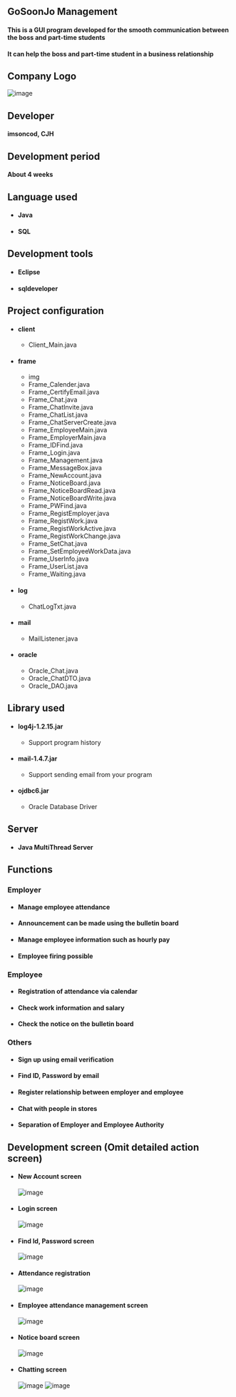 ## GoSoonJo Management
#### This is a GUI program developed for the smooth communication between the boss and part-time students
#### It can help the boss and part-time student in a business relationship
## Company Logo
  ![image](https://user-images.githubusercontent.com/48934537/71766365-ab821f00-2f42-11ea-9977-1fc6fb23a800.png)
## Developer
#### imsoncod, CJH
## Development period
#### About 4 weeks
## Language used
* #### Java
* #### SQL
## Development tools
* #### Eclipse
* #### sqldeveloper
## Project configuration
* #### client
  * Client_Main.java
* #### frame
  * img
  * Frame_Calender.java
  * Frame_CertifyEmail.java
  * Frame_Chat.java
  * Frame_ChatInvite.java
  * Frame_ChatList.java
  * Frame_ChatServerCreate.java
  * Frame_EmployeeMain.java
  * Frame_EmployerMain.java
  * Frame_IDFind.java
  * Frame_Login.java
  * Frame_Management.java
  * Frame_MessageBox.java
  * Frame_NewAccount.java
  * Frame_NoticeBoard.java
  * Frame_NoticeBoardRead.java
  * Frame_NoticeBoardWrite.java
  * Frame_PWFind.java
  * Frame_RegistEmployer.java
  * Frame_RegistWork.java
  * Frame_RegistWorkActive.java
  * Frame_RegistWorkChange.java
  * Frame_SetChat.java
  * Frame_SetEmployeeWorkData.java
  * Frame_UserInfo.java
  * Frame_UserList.java
  * Frame_Waiting.java
* #### log
  * ChatLogTxt.java
* #### mail
  * MailListener.java
* #### oracle
  * Oracle_Chat.java
  * Oracle_ChatDTO.java
  * Oracle_DAO.java
## Library used
* #### log4j-1.2.15.jar
  * Support program history
* #### mail-1.4.7.jar
  * Support sending email from your program
* #### ojdbc6.jar
  * Oracle Database Driver
## Server
* #### Java MultiThread Server
## Functions
### Employer
  * #### Manage employee attendance
  * #### Announcement can be made using the bulletin board
  * #### Manage employee information such as hourly pay
  * #### Employee firing possible
### Employee
  * #### Registration of attendance via calendar
  * #### Check work information and salary
  * #### Check the notice on the bulletin board
### Others
  * #### Sign up using email verification
  * #### Find ID, Password by email
  * #### Register relationship between employer and employee
  * #### Chat with people in stores
  * #### Separation of Employer and Employee Authority
## Development screen (Omit detailed action screen)
* #### New Account screen
     ![image](https://user-images.githubusercontent.com/48934537/71766435-614d6d80-2f43-11ea-9fe6-23a5851e7231.png)
* #### Login screen
     ![image](https://user-images.githubusercontent.com/48934537/71766553-5e9f4800-2f44-11ea-896a-afab46f8d1d7.png)
* #### Find Id, Password screen
     ![image](https://user-images.githubusercontent.com/48934537/71766461-7c1fe200-2f43-11ea-8af1-a114d427971f.png)
* #### Attendance registration
     ![image](https://user-images.githubusercontent.com/48934537/71766567-94dcc780-2f44-11ea-8db5-5a7f62df2e5e.png)
* #### Employee attendance management screen
     ![image](https://user-images.githubusercontent.com/48934537/71766537-2ef04000-2f44-11ea-843c-ee47777a6ac0.png)
* #### Notice board screen
     ![image](https://user-images.githubusercontent.com/48934537/71766656-8e9b1b00-2f45-11ea-8bdb-c85d52ea36a1.png)
* #### Chatting screen
     ![image](https://user-images.githubusercontent.com/48934537/71766606-087ed480-2f45-11ea-86f1-5e6e9b4cd9aa.png)
     ![image](https://user-images.githubusercontent.com/48934537/71766629-54317e00-2f45-11ea-994a-7e6cc1ece6ae.png)
